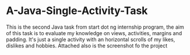 # A-Java-Single-Activity-Task
This is the second Java task from start dot ng internship program, the aim of this task is to evaluate my knowledge on views, activities, margins and padding. It's just a single activity with an horizontal scrolls of my likes, dislikes and hobbies.
Attached also is the screenshot fo the project
